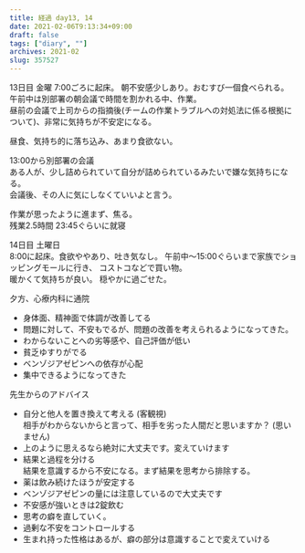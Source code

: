 ```yaml
---
title: 経過 day13, 14
date: 2021-02-06T9:13:34+09:00
draft: false
tags: ["diary", ""]
archives: 2021-02
slug: 357527
---
```

13日目 金曜
7:00ごろに起床。
朝不安感少しあり。おむすび一個食べられる。
午前中は別部署の朝会議で時間を割かれる中、作業。  
昼前の会議で上司からの指摘後(チームの作業トラブルへの対処法に係る根拠について)、非常に気持ちが不安定になる。

昼食、気持ち的に落ち込み、あまり食欲ない。

13:00から別部署の会議  
ある人が、少し詰められていて自分が詰められているみたいで嫌な気持ちになる。  
会議後、その人に気にしなくていいよと言う。

作業が思ったように進まず、焦る。  
残業2.5時間
23:45ぐらいに就寝

14日目 土曜日  
8:00に起床。食欲ややあり、吐き気なし。
午前中〜15:00ぐらいまで家族でショッピングモールに行き、
コストコなどで買い物。  
暖かくて気持ちが良い。
穏やかに過ごせた。

夕方、心療内科に通院
- 身体面、精神面で体調が改善してる
- 問題に対して、不安もでるが、問題の改善を考えられるようになってきた。
- わからないことへの劣等感や、自己評価が低い
- 貧乏ゆすりがでる
- ベンゾジアゼピンへの依存が心配
- 集中できるようになってきた

先生からのアドバイス

-  自分と他人を置き換えて考える (客観視)  
相手がわからないからと言って、相手を劣った人間だと思いますか？ (思いません)
- 上のように思えるなら絶対に大丈夫です。変えていけます
- 結果と過程を分ける  
結果を意識するから不安になる。まず結果を思考から排除する。
- 薬は飲み続けたほうが安定する
- ベンゾジアゼピンの量には注意しているので大丈夫です
- 不安感が強いときは2錠飲む
- 思考の癖を直していく。
- 過剰な不安をコントロールする
- 生まれ持った性格はあるが、癖の部分は意識することで変えていける
